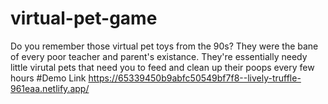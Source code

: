 ﻿# virtual-pet-game
Do you remember those virtual pet toys from the 90s? They were the bane of every poor teacher and parent's existance. They're essentially needy little virutal pets that need you to feed and clean up their poops every few hours
#Demo Link 
https://65339450b9abfc50549bf7f8--lively-truffle-961eaa.netlify.app/

